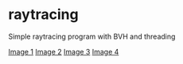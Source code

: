 # raytracing
Simple raytracing program with BVH and threading 

[Image 1](Images/arm.bmp)
[Image 2](Images/arm-top.bmp)
[Image 3](Images/dragon_side_new.bmp)
[Image 4](Images/gear.bmp)
